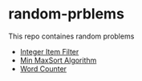 # random-prblems
This repo containes random problems

- [Integer Item Filter](https://github.com/inaam-ullah/random-prblems/tree/master/IntegerItemFilter)
- [Min MaxSort Algorithm](https://github.com/inaam-ullah/random-prblems/tree/master/MinMaxSortAlgorithm)
- [Word Counter](https://github.com/inaam-ullah/random-prblems)
